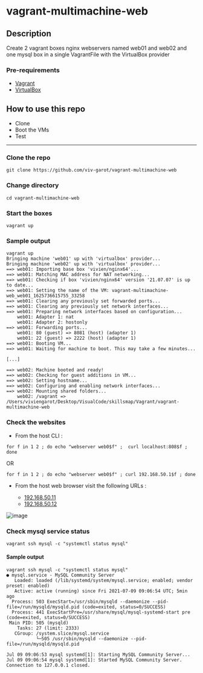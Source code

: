 # vagrant-multimachine-web

## Description
Create 2 vagrant boxes nginx webservers named web01 and web02 and one mysql box in a single VagrantFile with the VirtualBox provider

### Pre-requirements

* [Vagrant](https://www.vagrantup.com/downloads)
* [VirtualBox](https://www.virtualbox.org/wiki/Downloads)

## How to use this repo

- Clone
- Boot the VMs
- Test

---

### Clone the repo

```
git clone https://github.com/viv-garot/vagrant-multimachine-web
```

### Change directory

```
cd vagrant-multimachine-web
```

### Start the boxes

```
vagrant up
```

### Sample output

```
vagrant up
Bringing machine 'web01' up with 'virtualbox' provider...
Bringing machine 'web02' up with 'virtualbox' provider...
==> web01: Importing base box 'vivien/nginx64'...
==> web01: Matching MAC address for NAT networking...
==> web01: Checking if box 'vivien/nginx64' version '21.07.07' is up to date...
==> web01: Setting the name of the VM: vagrant-multimachine-web_web01_1625736615755_33258
==> web01: Clearing any previously set forwarded ports...
==> web01: Clearing any previously set network interfaces...
==> web01: Preparing network interfaces based on configuration...
    web01: Adapter 1: nat
    web01: Adapter 2: hostonly
==> web01: Forwarding ports...
    web01: 80 (guest) => 8081 (host) (adapter 1)
    web01: 22 (guest) => 2222 (host) (adapter 1)
==> web01: Booting VM...
==> web01: Waiting for machine to boot. This may take a few minutes...

[...]

==> web02: Machine booted and ready!
==> web02: Checking for guest additions in VM...
==> web02: Setting hostname...
==> web02: Configuring and enabling network interfaces...
==> web02: Mounting shared folders...
    web02: /vagrant => /Users/viviengarot/Desktop/VisualCode/skillsmap/Vagrant/vagrant-multimachine-web
```

### Check the websites

- From the host CLI :

```
for f in 1 2 ; do echo "webserver web0$f" ;  curl localhost:808$f ; done
```

OR

```
for f in 1 2 ; do echo "webserver web0$f" ; curl 192.168.50.1$f ; done
```


- From the host web browser visit the following URLs :

  - [192.168.50.11](http://192.168.50.11)
  - [192.168.50.12](http://192.168.50.12)


![image](https://user-images.githubusercontent.com/85481359/124901469-58c76e80-dfe2-11eb-870d-67218bf66219.png)


### Check mysql service status

```
vagrant ssh mysql -c "systemctl status mysql"
```


#### Sample output

```
vagrant ssh mysql -c "systemctl status mysql"
● mysql.service - MySQL Community Server
   Loaded: loaded (/lib/systemd/system/mysql.service; enabled; vendor preset: enabled)
   Active: active (running) since Fri 2021-07-09 09:06:54 UTC; 5min ago
  Process: 503 ExecStart=/usr/sbin/mysqld --daemonize --pid-file=/run/mysqld/mysqld.pid (code=exited, status=0/SUCCESS)
  Process: 441 ExecStartPre=/usr/share/mysql/mysql-systemd-start pre (code=exited, status=0/SUCCESS)
 Main PID: 505 (mysqld)
    Tasks: 27 (limit: 2333)
   CGroup: /system.slice/mysql.service
           └─505 /usr/sbin/mysqld --daemonize --pid-file=/run/mysqld/mysqld.pid

Jul 09 09:06:53 mysql systemd[1]: Starting MySQL Community Server...
Jul 09 09:06:54 mysql systemd[1]: Started MySQL Community Server.
Connection to 127.0.0.1 closed.
```
